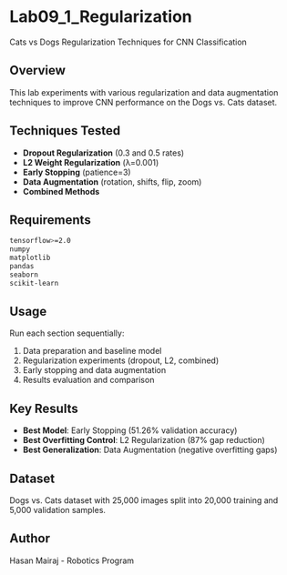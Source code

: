 # Lab09_1_Regularization
Cats vs Dogs Regularization Techniques for CNN Classification

## Overview
This lab experiments with various regularization and data augmentation techniques to improve CNN performance on the Dogs vs. Cats dataset.

## Techniques Tested
- **Dropout Regularization** (0.3 and 0.5 rates)
- **L2 Weight Regularization** (λ=0.001)
- **Early Stopping** (patience=3)
- **Data Augmentation** (rotation, shifts, flip, zoom)
- **Combined Methods**

## Requirements
```bash
tensorflow>=2.0
numpy
matplotlib
pandas
seaborn
scikit-learn
```

## Usage
Run each section sequentially:
1. Data preparation and baseline model
2. Regularization experiments (dropout, L2, combined)
3. Early stopping and data augmentation
4. Results evaluation and comparison

## Key Results
- **Best Model**: Early Stopping (51.26% validation accuracy)
- **Best Overfitting Control**: L2 Regularization (87% gap reduction)
- **Best Generalization**: Data Augmentation (negative overfitting gaps)

## Dataset
Dogs vs. Cats dataset with 25,000 images split into 20,000 training and 5,000 validation samples.

## Author
Hasan Mairaj - Robotics Program
